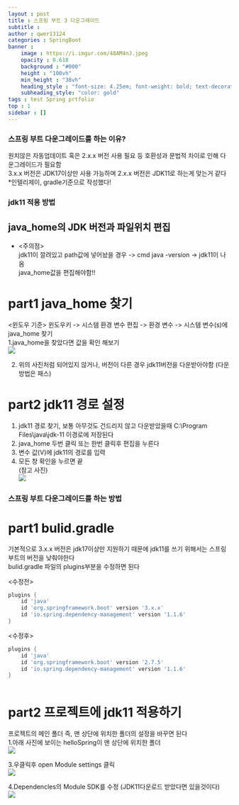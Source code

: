 ```yaml
---
layout : post
title : 스프링 부트 3 다운그레이드
subtitle : 
author : qwer13124
categories : SpringBoot
banner :
    image : https://i.imgur.com/48AM4nJ.jpeg
    opacity : 0.618
    background : "#000"
    height : "100vh"
    min_height : "38vh"
    heading_style : "font-size: 4.25em; font-weight: bold; text-decoration: underline"
    subheading_style: "color: gold"
tags : test Spring prtfolio
top : 1
sidebar : []
---
```


### 스프링 부트 다운그레이드를 하는 이유?

원치않은 자동업데이트 혹은 2.x.x 버전 사용 필요 등 호환성과 문법적 차이로 인해 다운그레이드가 필요함  
3.x.x 버전은 JDK17이상만 사용 가능하며 2.x.x 버전은 JDK11로 하는게 맞는거 같다  
*인텔리제이, gradle기준으로 작성했다!  

### jdk11 적용 방법  
## java_home의 JDK 버전과 파일위치 편집  
* <주의점>   
jdk11이 깔려있고 path값에 넣어놨을 경우 -> cmd java -version -> jdk11이 나옴  
java_home값을 편집해야함!!  

# part1 java_home 찾기  
<윈도우 기준> 윈도우키 -> 시스템 환경 변수 편집 -> 환경 변수 -> 시스템 변수(s)에 java_home 찾기  
1.java_home을 찾았다면 값을 확인 해보기   
![](https://imgur.com/HXbUi9O)  

2. 위의 사진처럼 되어있지 않거나, 버전이 다른 경우 jdk11버전을 다운받아야함 (다운방법은 패스)  

# part2 jdk11 경로 설정  
1. jdk11 경로 찾기, 보통 아무것도 건드리지 않고 다운받았을때 C:\Program Files\java\jdk-11 이경로에 저장된다  
2. java_home 두번 클릭 또는 한번 클릭후 편집을 누른다  
3. 변수 값(V)에 jdk11의 경로를 입력  
4. 모든 창 확인을 누르면 끝  
(참고 사진)  
![](https://imgur.com/hFzgxsH)  


### 스프링 부트 다운그레이드를 하는 방법
# part1 bulid.gradle
기본적으로 3.x.x 버전은 jdk17이상만 지원하기 때문에 jdk11를 쓰기 위해서는 스프링 부트의 버전을 낮춰야한다   
bulid.gradle 파일의 plugins부분을 수정하면 된다  

<수정전>  
```bulid.gradle  
plugins {  
	id 'java'  
	id 'org.springframework.boot' version '3.x.x'  
	id 'io.spring.dependency-management' version '1.1.6'  
}  

```  
<수정후>  
```bulid.gradle  
plugins {  
	id 'java'  
	id 'org.springframework.boot' version '2.7.5'  
	id 'io.spring.dependency-management' version '1.1.6'  
}  
  
 ```  

# part2 프로젝트에 jdk11 적용하기  
프로젝트의 메인 폴더 즉, 맨 상단에 위치한 폴더의 설정을 바꾸면 된다  
1.아래 사진에 보이는 helloSpring이 맨 상단에 위치한 폴더  
![](https://imgur.com/K67sEQi)  
  
3.우클릭후 open Module settings 클릭  
![](https://imgur.com/r8TRXkL)  
  
4.Dependencles의 Module SDK를 수정 (JDK11다운로드 받았다면 있을것이다)  
![](https://imgur.com/hauwTp8)  



